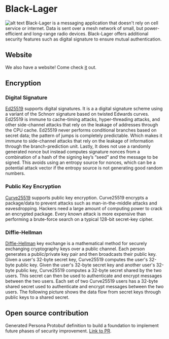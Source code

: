 # Black-Lager
![alt text](https://www.datocms-assets.com/75079/1656636514-dark-lagers-18-12-03_cbb_issue31-167_final.jpg?w=1600&fm=jpg)
Black-Lager is a messaging application that doesn't rely on cell service or internet. Data is sent over a mesh network of small, but power-efficient and long-range radio devices. Black-Lager offers additional security features such as digital signature to ensure mutual authentication. 
## Website
We also have a website! Come check [it](https://black-lager.github.io/) out. 


## Encryption
### Digital Signature
[Ed25519](https://ed25519.cr.yp.to/) supports digital signatures. It is a 
a digital signature scheme using a variant of the Schnorr signature based on twisted Edwards curves. Ed25519 is immune to cache-timing attacks, hyper-threading attacks, and other side-channel attacks that rely on the leakage of addresses through the CPU cache. Ed25519 never performs conditional branches based on secret data; the pattern of jumps is completely predictable. Which makes it immune to side-channel attacks that rely on the leakage of information through the branch-prediction unit. Lastly, It does not use a randomly generated nonce but instead computes signature nonces from a combination of a hash of the signing key’s “seed” and the message to be signed. This avoids using an entropy source for nonces, which can be a potential attack vector if the entropy source is not generating good random numbers. 
### Public Key Encryption
[Curve25519](https://www.iacr.org/cryptodb/archive/2006/PKC/3351/3351.pdf) supports public key encryption. Curve25519 encrypts a package/data to prevent attacks such as man-in-the-middle attacks and eavesdropping. Hackers need a large amount of computing power to crack an encrypted package. Every known attack is more expensive than performing a brute-force search on a typical 128-bit secret-key cipher. 
### Diffie-Hellman
[Diffie-Hellman](https://en.wikipedia.org/wiki/Diffie%E2%80%93Hellman_key_exchange) key exchange is a mathematical method for securely exchanging cryptography keys over a public channel. Each person generates a public/private key pair and then broadcasts their public key.
Given a user's 32-byte secret key, Curve25519 computes the user's 32-byte public key. Given the user's 32-byte secret key and another user's 32-byte public key, Curve25519 computes a 32-byte secret shared by the two users. This secret can then be used to authenticate and encrypt messages between the two users.
Each set of two Curve25519 users has a 32-byte shared secret used to authenticate and encrypt messages between the two users. The following picture shows the data flow from secret keys through public keys to a shared secret. 



## Open source contribution
Generated Persona Protobuf definition to build a foundation to implement future phases of security improvement. [Link to PR](https://github.com/meshtastic/protobufs/pull/251). 

